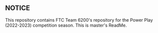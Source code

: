 ## NOTICE

This repository contains FTC Team 6200's repository for the Power Play (2022-2023) competition season.
This is master's ReadMe.


